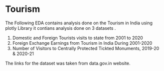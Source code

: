 # Tourism
The Following EDA contains analysis done on the Tourism in India using plotly Library 
it contians analysis done on 3 datasets .
1. Domestic and Foreign Tourists visits to state from 2001 to 2020
2. Foreign Exchange Earnings from Tourism in India During 2001-2020
3. Number of Visitors to Centrally Protected Tickted Monuments, 2019-20 & 2020-21

The links for the dataset was taken from data.gov.in website.
